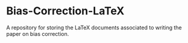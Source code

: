 # Bias-Correction-LaTeX
A repository for storing the LaTeX documents associated to writing the paper on bias correction.
